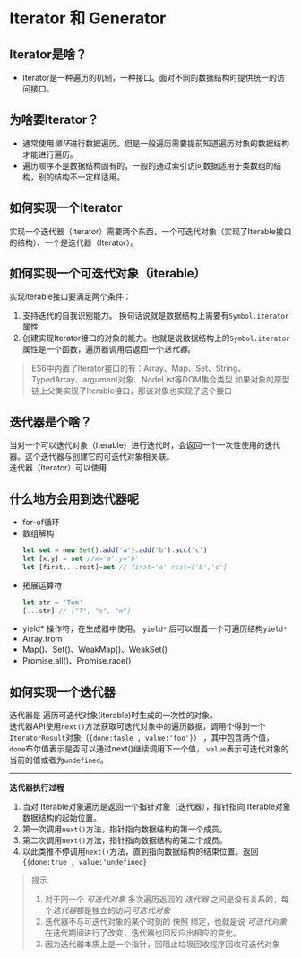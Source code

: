 # Iterator 和 Generator
## Iterator是啥？ 
- Iterator是一种遍历的机制，一种接口。面对不同的数据结构时提供统一的访问接口。

## 为啥要Iterator？
- 通常使用*循环*进行数据遍历。但是一般遍历需要提前知道遍历对象的数据结构才能进行遍历。
- 遍历顺序不是数据结构固有的，一般的通过索引访问数据适用于类数组的结构，别的结构不一定样适用。  

## 如何实现一个Iterator
实现一个迭代器（Iterator）需要两个东西，一个可迭代对象（实现了Iterable接口的结构）、一个是迭代器（Iterator）。
## 如何实现一个可迭代对象（iterable）
实现iterable接口要满足两个条件：
1. 支持迭代的自我识别能力。 换句话说就是数据结构上需要有`Symbol.iterator`属性
2. 创建实现Iterator接口的对象的能力。也就是说数据结构上的`Symbol.iterator`属性是一个函数，遍历器调用后返回一个*迭代器*。
> ES6中内置了Iterator接口的有：Array、Map、Set、String、TypedArray、argument对象、NodeList等DOM集合类型
> 如果对象的原型链上父类实现了Iterable接口，那该对象也实现了这个接口

## 迭代器是个啥？
当对一个可以迭代对象（Iterable）进行迭代时，会返回一个一次性使用的迭代器。这个迭代器与创建它的可迭代对象相关联。  
迭代器（Iterator）可以使用


## 什么地方会用到迭代器呢
- for-of循环
- 数组解构
    ```js
    let set = new Set().add('a').add('b').acc('c')
    let [x,y] = set //x='a',y='b'
    let [first,...rest]=set // first='a' rest=['b','c']
    ```
- 拓展运算符
    ```js
    let str = 'Tom'
    [...str] // ["T", "o", "m"]
    ```
- yield* 操作符，在生成器中使用。 `yield*` 后可以跟着一个可遍历结构`yield*`
- Array.from
- Map()、Set()、WeakMap()、WeakSet()
- Promise.all()、Promise.race()
 
## 如何实现一个迭代器

迭代器是 遍历可迭代对象(iterable)时生成的一次性的对象。  
迭代器API使用`next()`方法获取可迭代对象中的遍历数据，调用个得到一个`IteratorResult`对象（`{done:fasle , value:'foo'}`） ，其中包含两个值， `done`布尔值表示是否可以通过next()继续调用下一个值， `value`表示可迭代对象的当前的值或者为`undefined`。
- - - 
**迭代器执行过程**  
1. 当对 Iterable对象遍历是返回一个指针对象（迭代器），指针指向 Iterable对象数据结构的起始位置。
2. 第一次调用`next()`方法，指针指向数据结构的第一个成员。
3. 第二次调用`next()`方法，指针指向数据结构的第二个成员。
3. 以此类推不停调用`next()`方法，直到指向数据结构的结束位置。返回`{{done:true , value:'undefined}`
>提示
>1. 对于同一个 *可迭代对象* 多次遍历返回的 *迭代器* 之间是没有关系的，每个*迭代器*都是独立的访问*可迭代对象*
>2. 迭代器不与可迭代对象的某个时刻的 快照 绑定，也就是说 *可迭代对象* 在迭代期间进行了改变，迭代器也回反应出相应的变化。
>3. 因为迭代器本质上是一个指针，回阻止垃圾回收程序回收可迭代对象

